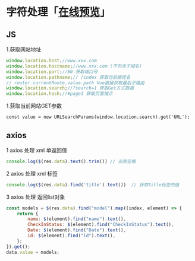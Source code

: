 # 字符处理「[在线预览](https://segmentfault.com/a/1190000016603159)」

## JS

1.获取网站地址

```javascript
window.location.host;//www.xxx.com
window.location.hostname;//www.xxx.com (不包含子域名)
window.location.port;//80 获取端口号
window.location.pathname;// /index 获取当前路径名
// router.currentRoute.value.path Vue直接获取最后子路由
window.location.search;//?search=1 获取Get方式数据
window.location.hash;//#page1 获取页面锚点
```


1.获取当前网站GET参数

```JS
const value = new URLSearchParams(window.location.search).get('URL');
```

## axios

1 axios 处理 xml 单返回值

```javascript
console.log($(res.data).text().trim()) // 去除空格
```

2 axios 处理 xml 标签

```javascript
console.log($(res.data).find('title').text())  // 获取title标签的值
```

3 axios 处理 返回list对象

```javascript
const models = $(res.data).find("model").map((index, element) => {
    return {
        name: $(element).find("name").text(),
        CheckInStatus: $(element).find("CheckInStatus").text(),
        Date: $(element).find("Date").text(),
        id: $(element).find("id").text(),
    };
}).get();
data.value = models;
```
